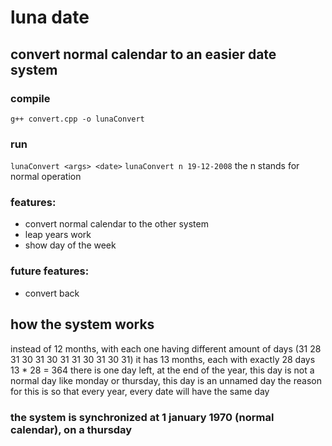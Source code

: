 # luna date
## convert normal calendar to an easier date system

### compile
```g++ convert.cpp -o lunaConvert```
### run
```lunaConvert <args> <date>```
```lunaConvert n 19-12-2008```
the n stands for normal operation




### features:
* convert normal calendar to the other system
* leap years work
* show day of the week
### future features:
* convert back


## how the system works
instead of 12 months, with each one having different amount of days (31 28 31 30 31 30 31 31 30 31 30 31)
it has 13 months, each with exactly 28 days
13 * 28 = 364
there is one day left, at the end of the year, this day is not a normal day like monday or thursday, this day is an unnamed day
the reason for this is so that every year, every date will have the same day

### the system is synchronized at 1 january 1970 (normal calendar), on a thursday




